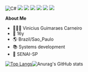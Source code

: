 ![C#](https://img.shields.io/badge/c%23-%23239120.svg?style=for-the-badge&logo=c-sharp&logoColor=white) <img src="https://img.shields.io/badge/mysql-%234479A1.svg?&style=for-the-badge&logo=mysql&logoColor=white" /> <img src="https://img.shields.io/badge/html5-%23E34F26.svg?&style=for-the-badge&logo=html5&logoColor=white" /> <img src="https://img.shields.io/badge/css3-%231572B6.svg?&style=for-the-badge&logo=css3&logoColor=white" /> <img src="https://img.shields.io/badge/bootstrap-%237952B3.svg?&style=for-the-badge&logo=bootstrap&logoColor=white" />	<img src="https://img.shields.io/badge/javascript-%23F7DF1E.svg?&style=for-the-badge&logo=javascript&logoColor=black" /> <img src="https://img.shields.io/badge/php-%23777BB4.svg?&style=for-the-badge&logo=php&logoColor=white" />


**About Me**

- 👨🏻‍💻 Vinicius Guimaraes Carneiro
- 🎂 16y
- 🌎 Brazil/Sao_Paulo
- 📚 Systems development
- 🏫 SENAI-SP

[![Top Langs](https://github-readme-stats.vercel.app/api/top-langs/?username=GuimaSpace&layout=compact&theme=github_dark)](https://github.com/anuraghazra/github-readme-stats)![Anurag's GitHub stats](https://github-readme-stats.vercel.app/api?username=GuimaSpace&show_icons=true&theme=github_dark)

